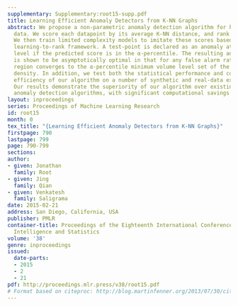 ```yaml
---
supplementary: Supplementary:root15-supp.pdf
title: Learning Efficient Anomaly Detectors from K-NN Graphs
abstract: We propose a non-parametric anomaly detection algorithm for high dimensional
  data. We score each datapoint by its average K-NN distance, and rank them  accordingly.
  We then train limited complexity models to imitate these scores based on the max-margin
  learning-to-rank framework. A test-point is declared as an anomaly at α-false  alarm
  level if the predicted score is in the α-percentile. The resulting anomaly detector
  is shown to be asymptotically optimal in that for any false alarm rate α, its decision
  region converges to the α-percentile minimum volume level set of the unknown underlying
  density. In addition, we test both the statistical performance and computational
  efficiency of our algorithm on a number of synthetic and real-data experiments.
  Our results demonstrate the superiority of our algorithm over existing K-NN based
  anomaly detection algorithms, with significant computational savings.
layout: inproceedings
series: Proceedings of Machine Learning Research
id: root15
month: 0
tex_title: "{Learning Efficient Anomaly Detectors from K-NN Graphs}"
firstpage: 790
lastpage: 799
page: 790-799
sections: 
author:
- given: Jonathan
  family: Root
- given: Jing
  family: Qian
- given: Venkatesh
  family: Saligrama
date: 2015-02-21
address: San Diego, California, USA
publisher: PMLR
container-title: Proceedings of the Eighteenth International Conference on Artificial
  Intelligence and Statistics
volume: '38'
genre: inproceedings
issued:
  date-parts:
  - 2015
  - 2
  - 21
pdf: http://proceedings.mlr.press/v38/root15.pdf
# Format based on citeproc: http://blog.martinfenner.org/2013/07/30/citeproc-yaml-for-bibliographies/
---
```

